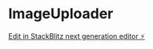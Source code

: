 # ImageUploader

[Edit in StackBlitz next generation editor ⚡️](https://stackblitz.com/~/github.com/derekhsu529/ImageUploader)